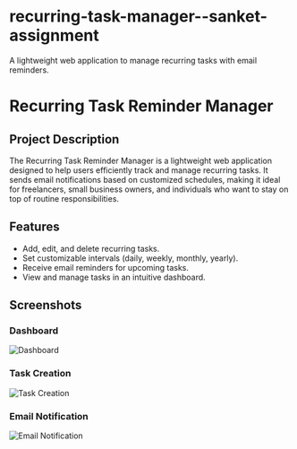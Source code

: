 # recurring-task-manager--sanket-assignment
A lightweight web application to manage recurring tasks with email reminders.
# Recurring Task Reminder Manager

## Project Description
The Recurring Task Reminder Manager is a lightweight web application designed to help users efficiently track and manage recurring tasks. It sends email notifications based on customized schedules, making it ideal for freelancers, small business owners, and individuals who want to stay on top of routine responsibilities.

## Features
- Add, edit, and delete recurring tasks.
- Set customizable intervals (daily, weekly, monthly, yearly).
- Receive email reminders for upcoming tasks.
- View and manage tasks in an intuitive dashboard.

## Screenshots
### Dashboard
![Dashboard](screenshots/dashboard.png)
### Task Creation
![Task Creation](screenshots/task_creation.png)
### Email Notification
![Email Notification](screenshots/email_notification.png)





